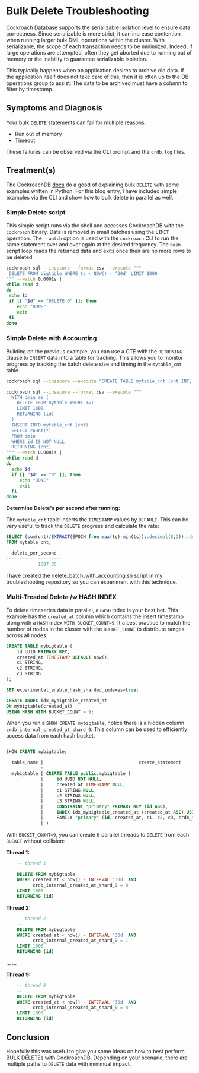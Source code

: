 # Bulk Delete Troubleshooting
Cockroach Database supports the serializable isolation level to ensure data correctness.  Since serializable is more strict, it can increase contention when running larger bulk DML operations within the cluster.  With serializable, the scope of each transaction needs to be minimized.  Indeed, if large operations are attempted, often they get aborted due to running out of memory or the inability to guarantee serializable isolation.  

This typically happens when an application desires to archive old data.  If the application itself does not take care of this, then it is often up to the DB operations group to assist.  The data to be archived must have a column to filter by timestamp. 


## Symptoms and Diagnosis
Your bulk `DELETE` statements can fail for multiple reasons.
* Run out of memory
* Timeout

These failures can be observed via the CLI prompt and the `crdb.log` files.

## Treatment(s)
The CockroachDB [docs](https://www.cockroachlabs.com/docs/v20.2/bulk-delete-data.html) do a good of explaining bulk `DELETE` with some examples written in Python.  For this blog entry, I have included simple examples via the CLI and show how to bulk delete in parallel as well.

### Simple Delete script

This simple script runs via the shell and accesses CockroachDB with the `cockroach` binary.  Data is removed in small batches using the `LIMIT` operation.  The `--watch` option is used with the `cockroach` CLI to run the same statement over and over again at the desired frequency.  The `bash` script loop reads the returned data and exits once their are no more rows to be deleted.

```bash
cockroach sql --insecure --format csv --execute """
 DELETE FROM bigtable WHERE ts < NOW() - ‘30d’ LIMIT 1000
""" --watch 0.0001s |
while read d
do
 echo $d
 if [[ "$d" == "DELETE 0" ]]; then
    echo "DONE"
    exit
 fi
done
```

### Simple Delete with Accounting
Building on the previous example, you can use a CTE with the `RETURNING` clause to `INSERT` data into a table for tracking.  This allows you to monitor progress by tracking the batch delete size and timing in the `mytable_cnt` table.

```bash
cockroach sql --insecure --execute "CREATE TABLE mytable_cnt (cnt INT, ts TIMESTAMP DEFAULT NOW())"

cockroach sql --insecure --format csv --execute """
  WITH dmin as (
    DELETE FROM mytable WHERE 1=1 
    LIMIT 1000
    RETURNING (id)
  )
  INSERT INTO mytable_cnt (cnt)
  SELECT count(*) 
  FROM dmin 
  WHERE id IS NOT NULL
  RETURNING (cnt)
""" --watch 0.0001s |
while read d
do
  echo $d
  if [[ "$d" == "0" ]]; then
     echo "DONE"
     exit
  fi
done
```

**Determine Delete's per second after running:**

The `mytable_cnt` table inserts the `TIMESTAMP` values by `DEFAULT`.  This can be very useful to track the `DELETE` progress and calculate the rate:

```sql
SELECT (sum(cnt)/EXTRACT(EPOCH from max(ts)-min(ts))::decimal(8,2))::decimal(8,2) as delete_per_second 
FROM mytable_cnt;

  delete_per_second
---------------------
            1587.30
```

I have created the [delete_batch_with_accounting.sh](delete_batch_with_accounting.sh) script in my troubleshooting repository so you can experiment with this technique.

### Multi-Treaded Delete /w HASH INDEX
To delete timeseries data in parallel, a `HASH` index is your best bet.  This example has the `created_at` column which contains the insert timestamp along with a `HASH` index `WITH BUCKET_COUNT=9`.  It a best practice to match the number of nodes in the cluster with the `BUCKET_COUNT` to distribute ranges across all nodes.

```sql
CREATE TABLE mybigtable (
    id UUID PRIMARY KEY,
    created_at TIMESTAMP DEFAULT now(),
    c1 STRING,
    c2 STRING,
    c3 STRING
);

SET experimental_enable_hash_sharded_indexes=true;

CREATE INDEX idx_mybigtable_created_at 
ON mybigtable(created_at)
USING HASH WITH BUCKET_COUNT = 9;
```

When you run a `SHOW CREATE mybigtable`, notice there is a hidden column `crdb_internal_created_at_shard_9`.  This column can be used to efficiently access data from each hash bucket.

```sql

SHOW CREATE mybigtable;

  table_name |                                    create_statement
-------------+-----------------------------------------------------------------------------------------
  mybigtable | CREATE TABLE public.mybigtable (
             |     id UUID NOT NULL,
             |     created_at TIMESTAMP NULL,
             |     c1 STRING NULL,
             |     c2 STRING NULL,
             |     c3 STRING NULL,
             |     CONSTRAINT "primary" PRIMARY KEY (id ASC),
             |     INDEX idx_mybigtable_created_at (created_at ASC) USING HASH WITH BUCKET_COUNT = 9,
             |     FAMILY "primary" (id, created_at, c1, c2, c3, crdb_internal_created_at_shard_9)
             | )
```

With `BUCKET_COUNT=9`, you can create 9 parallel threads to `DELETE` from each `BUCKET` without collision:

**Thread 1:**
```sql
    -- thread 1
    --
    DELETE FROM mybigtable 
    WHERE created_at < now() - INTERVAL '30d' AND
          crdb_internal_created_at_shard_9 = 0
    LIMIT 1000
    RETURNING (id)
```

**Thread 2:**
```sql
    -- thread 2
    --
    DELETE FROM mybigtable 
    WHERE created_at < now() - INTERVAL '30d' AND
          crdb_internal_created_at_shard_9 = 1
    LIMIT 1000
    RETURNING (id)
```
...
...

**Thread 9:**
```sql
    -- thread 9
    --
    DELETE FROM mybigtable 
    WHERE created_at < now() - INTERVAL '30d' AND
          crdb_internal_created_at_shard_9 = 8
    LIMIT 1000
    RETURNING (id)
```

## Conclusion
Hopefully this was useful to give you some ideas on how to best perform BULK DELETEs with CockroachDB.  Depending on your scenario, there are multiple paths to `DELETE` data with minimual impact.